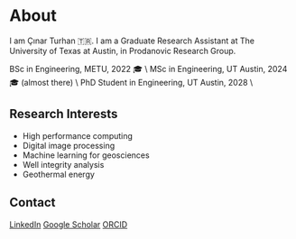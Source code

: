 # About
I am Çınar Turhan 🇹🇷. I am a Graduate Research Assistant at The University of Texas at Austin, in Prodanovic Research Group.

BSc in Engineering, METU, 2022 🎓 \\
MSc in Engineering, UT Austin, 2024 🎓 (almost there) \\
PhD Student in Engineering, UT Austin, 2028 \\

## Research Interests
* High performance computing
* Digital image processing
* Machine learning for geosciences
* Well integrity analysis
* Geothermal energy

## Contact
[LinkedIn](linkedin.com/in/cinarturhan/)
[Google Scholar](https://scholar.google.com/citations?hl=en&user=wVyScrYAAAAJ)
[ORCID](https://orcid.org/0000-0003-2533-7016)
